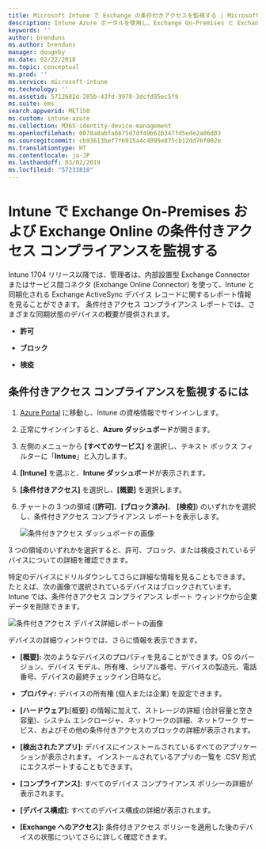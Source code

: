 ```yaml
---
title: Microsoft Intune で Exchange の条件付きアクセスを監視する | Microsoft Intune
description: Intune Azure ポータルを使用し、Exchange On-Premises と Exchange Online の条件付きアクセス コンプライアンスを監視します。
keywords: ''
author: brenduns
ms.author: brenduns
manager: dougeby
ms.date: 02/22/2018
ms.topic: conceptual
ms.prod: ''
ms.service: microsoft-intune
ms.technology: ''
ms.assetid: 5712682d-285b-43fd-9978-3dcfd95ec5f9
ms.suite: ems
search.appverid: MET150
ms.custom: intune-azure
ms.collection: M365-identity-device-management
ms.openlocfilehash: 0078a8abfa6675d7df49b62b347fd5ede2a06d03
ms.sourcegitcommit: cb93613bef7f6015a4c4095e875cb12dd76f002e
ms.translationtype: HT
ms.contentlocale: ja-JP
ms.lasthandoff: 03/02/2019
ms.locfileid: "57233818"
---
```

# <a name="monitor-conditional-access-compliance-for-on-premises-exchange-and-exchange-online-in-intune"></a>Intune で Exchange On-Premises および Exchange Online の条件付きアクセス コンプライアンスを監視する

Intune 1704 リリース以降では、管理者は、内部設置型 Exchange Connector またはサービス間コネクタ (Exchange Online Connector) を使って、Intune と同期化される Exchange ActiveSync デバイス レコードに関するレポート情報を見ることができます。 条件付きアクセス コンプライアンス レポートでは、さまざまな同期状態のデバイスの概要が提供されます。

-   **許可**

-   **ブロック**

-   **検疫**

## <a name="to-monitor-conditional-access-compliance"></a>条件付きアクセス コンプライアンスを監視するには

1.  [Azure Portal](https://portal.azure.com/) に移動し、Intune の資格情報でサインインします。

2.  正常にサインインすると、**Azure ダッシュボード**が開きます。

3.  左側のメニューから **[すべてのサービス]** を選択し、テキスト ボックス フィルターに「**Intune**」と入力します。

4.  **[Intune]** を選ぶと、**Intune ダッシュボード**が表示されます。

5.  **[条件付きアクセス]** を選択し、**[概要]** を選択します。

6.  チャートの 3 つの領域 (**[許可]**、**[ブロック済み]**、 **[検疫]**) のいずれかを選択し、条件付きアクセス コンプライアンス レポートを表示します。

    ![条件付きアクセス ダッシュボードの画像](./media/CA-reporting-intune-1.png)

3 つの領域のいずれかを選択すると、許可、ブロック、または検疫されているデバイスについての詳細を確認できます。

特定のデバイスにドリルダウンしてさらに詳細な情報を見ることもできます。 たとえば、次の画像で選択されているデバイスはブロックされています。 Intune では、条件付きアクセス コンプライアンス レポート ウィンドウから企業データを削除できます。

![条件付きアクセス デバイス詳細レポートの画像](./media/CA-reporting-intune-3.png)

デバイスの詳細ウィンドウでは、さらに情報を表示できます。

-   **[概要]:** 次のようなデバイスのプロパティを見ることができます。OS のバージョン、デバイス モデル、所有権、シリアル番号、デバイスの製造元、電話番号、デバイスの最終チェックイン日時など。

-   **プロパティ:** デバイスの所有権 (個人または企業) を設定できます。

-   **[ハードウェア]:**[概要] の情報に加えて、ストレージの詳細 (合計容量と空き容量)、システム エンクロージャ、ネットワークの詳細、ネットワーク サービス、およびその他の条件付きアクセスのブロックの詳細が表示されます。

-   **[検出されたアプリ]:** デバイスにインストールされているすべてのアプリケーションが表示されます。 インストールされているアプリの一覧を .CSV 形式にエクスポートすることもできます。

-   **[コンプライアンス]:** すべてのデバイス コンプライアンス ポリシーの詳細が表示されます。

-   **[デバイス構成]:** すべてのデバイス構成の詳細が表示されます。

-   **[Exchange へのアクセス]:** 条件付きアクセス ポリシーを適用した後のデバイスの状態についてさらに詳しく確認できます。
